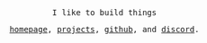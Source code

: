 <div align = "center">
    <samp>
        <p>I like to build things</p>
        <a href = "https://theaarushgupta.com">homepage</a>,
        <a href = "https://theaarushgupta.com/projects">projects</a>,
        <a href = "https://github.com/0x44RU5H">github</a>, and
        <a href = "https://discord.com/users/795838680282693704">discord</a>.
    </samp>
</div>
